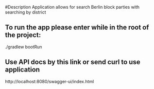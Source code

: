 #Description
Application allows for search Berlin block parties with searching by district

## To run the app please enter while in the root of the project:
./gradlew bootRun

## Use API docs by this link or send curl to use application
http://localhost:8080/swagger-ui/index.html